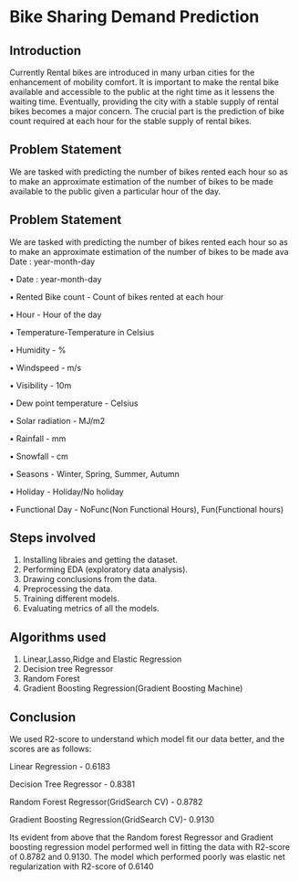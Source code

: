 
#  Bike Sharing Demand Prediction
## Introduction
Currently Rental bikes are introduced in many urban cities for the enhancement of mobility comfort. It is important to make the rental bike available and accessible to the public at the right time as it lessens the waiting time. Eventually, providing the city with a stable supply of rental bikes becomes a major concern. The crucial part is the prediction of bike count required at each hour for the stable supply of rental bikes.
## Problem Statement
We are tasked with predicting the number of bikes rented each hour so as to make an approximate estimation of the number of bikes to be made available to the public given a particular hour of the day.
## Problem Statement
We are tasked with predicting the number of bikes rented each hour so as to make an approximate estimation of the number of bikes to be made ava Date : year-month-day

• Date : year-month-day

• Rented Bike count - Count of bikes rented at each hour

• Hour - Hour of the day

• Temperature-Temperature in Celsius

• Humidity - %

• Windspeed - m/s

• Visibility - 10m

• Dew point temperature - Celsius

• Solar radiation - MJ/m2

• Rainfall - mm

• Snowfall - cm

• Seasons - Winter, Spring, Summer, Autumn

• Holiday - Holiday/No holiday

• Functional Day - NoFunc(Non Functional Hours), Fun(Functional hours)
## Steps involved
1) Installing libraies and getting the dataset.
2) Performing EDA (exploratory data analysis).
3) Drawing conclusions from the data.
4) Preprocessing the data.
5) Training different models.
6) Evaluating metrics of all the models.
## Algorithms used
1) Linear,Lasso,Ridge and Elastic Regression
2) Decision tree Regressor
3) Random Forest
4) Gradient Boosting Regression(Gradient Boosting Machine)

## Conclusion
We used R2-score to understand which model fit our data better, and the scores are as follows:

Linear Regression - 0.6183

Decision Tree Regressor - 0.8381

Random Forest Regressor(GridSearch CV) - 0.8782

Gradient Boosting Regression(GridSearch CV)- 0.9130

Its evident from above that the Random forest Regressor and Gradient boosting regression model performed well in fitting the data with R2-score of 0.8782 and 0.9130. The model which performed poorly was elastic net regularization with R2-score of 0.6140
